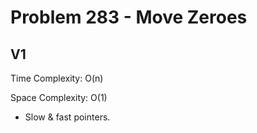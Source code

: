 # Problem 283 - Move Zeroes

## V1

Time Complexity: O(n)

Space Complexity: O(1)

- Slow & fast pointers.
